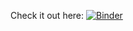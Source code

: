 Check it out here: [![Binder](https://mybinder.org/badge_logo.svg)](https://mybinder.org/v2/gh/thomasarsouze/my-first-binder/HEAD?urlpath=lab) 

